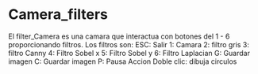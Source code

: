 # Camera_filters
El filter_Camera es una camara que interactua con botones del 1 - 6 proporcionando filtros.
Los filtros son:
ESC: Salir
1: Camara
2: filtro gris
3: filtro Canny
4: Filtro Sobel x
5: Filtro Sobel y
6: Filtro Laplacian
G: Guardar imagen
C: Guardar imagen
P: Pausa
Accion Doble clic: dibuja circulos



